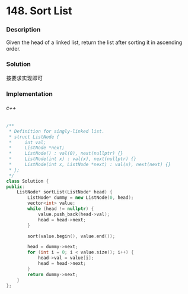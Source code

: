 # 148. Sort List

### Description

Given the head of a linked list, return the list after sorting it in ascending order.

### Solution

按要求实现即可

### Implementation

###### c++

```c++
/**
 * Definition for singly-linked list.
 * struct ListNode {
 *     int val;
 *     ListNode *next;
 *     ListNode() : val(0), next(nullptr) {}
 *     ListNode(int x) : val(x), next(nullptr) {}
 *     ListNode(int x, ListNode *next) : val(x), next(next) {}
 * };
 */
class Solution {
public:
    ListNode* sortList(ListNode* head) {
        ListNode* dummy = new ListNode(0, head);
        vector<int> value;
        while (head != nullptr) {
            value.push_back(head->val);
            head = head->next;
        }

        sort(value.begin(), value.end());

        head = dummy->next;
        for (int i = 0; i < value.size(); i++) {
            head->val = value[i];
            head = head->next;
        }
        return dummy->next;
    }
};
```
